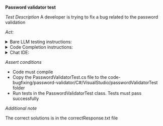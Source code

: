 **Password validator test**

*Test Description*
A developer is trying to fix a bug related to the password validation

*Act:*

<details>
<summary>Bare LLM testing instructions:</summary>

- Open the prompt.txt file
- Copy a question located in the prompt.txt file to the chat window
- Submit the question
- Open the project code-bugfixing/password-validator/C#
- Open the PasswordValidator class
- Change the PASSWORD_REGEX variable to the suggested variable

</details>
<details>
<summary>Code Completion instructions:</summary>

- Open the project code-bugfixing/password-validator/C#
- Open the PasswordValidator class
- Type after the PASSWORD_REGEX variable:

```java
// Rewrite the PASSWORD_REGEX regular expression variable to fix the bug.
// The password must contain at least 8 characters, including one uppercase letter, one lowercase letter, one number, and one special character. Whitespace is not allowed.
```

- Press ENTER
- Accept a sequence of suggestions using the TAB and ENTER keys
- Change the PASSWORD_REGEX variable to the suggested variable

</details>

<details>
<summary>Chat IDE:</summary>

- Open the project code-bugfixing/password-validator/C#
- Open the PasswordValidator class
- Type in the chat window:

> Rewrite the PASSWORD_REGEX regular expression variable to fix the bug.
The password must contain at least 8 characters, including one uppercase letter, one lowercase letter, one number, and one special character. Whitespace is not allowed.

- Change the PASSWORD_REGEX variable to the suggested variable

</details>

*Assert conditions*

- Code must compile
- Copy the PasswordValidatorTest.cs file to the code-bugfixing/password-validator/C#/VisualStudio/passwordValidatorTest folder
- Run tests in the PasswordValidatorTest class. Tests must pass successfully

*Additional note*

The correct solutions is in the correctResponse.txt file